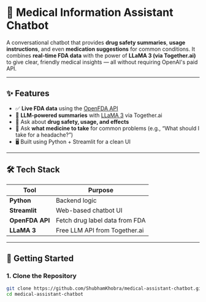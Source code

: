 # 💊 Medical Information Assistant Chatbot

A conversational chatbot that provides **drug safety summaries**, **usage instructions**, and even **medication suggestions** for common conditions. It combines **real-time FDA data** with the power of **LLaMA 3 (via Together.ai)** to give clear, friendly medical insights — all without requiring OpenAI's paid API.

---

## ✨ Features

- ✅ **Live FDA data** using the [OpenFDA API](https://open.fda.gov/)
- 🧠 **LLM-powered summaries** with [LLaMA 3](https://www.together.ai/models/nim-llama-3-1-8b-instruct) via Together.ai
- 💬 Ask about **drug safety, usage, and effects**
- 🔁 Ask **what medicine to take** for common problems (e.g., “What should I take for a headache?”)
- 🖥️ Built using Python + Streamlit for a clean UI

---

## 🛠️ Tech Stack

| Tool           | Purpose                                 |
|----------------|-----------------------------------------|
| **Python**     | Backend logic                           |
| **Streamlit**  | Web-based chatbot UI                    |
| **OpenFDA API**| Fetch drug label data from FDA          |
| **LLaMA 3**    | Free LLM API from Together.ai           |

---

## 🚀 Getting Started

### 1. Clone the Repository

```bash
git clone https://github.com/ShubhamKhobra/medical-assistant-chatbot.git
cd medical-assistant-chatbot
